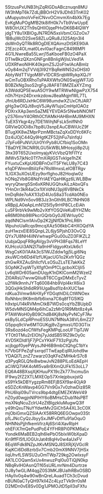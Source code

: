 5StzusPxUNB3hjZqRIGDsABcznuqn8MU
lW3hMpT6k7ZdLjBBOrH2V9JDh63TnK02
uMupyutnoVvFeiCNvvOCmvmXn4bXk7Eg
EvKgMuPOgMfB2tk8ifH0k7vTb9VwUypE
W8OIrUX2Th9sQHIIOjqePHvDK6B4IQWY
jdgTY8u1XBIOgJN7RDN5xsVbmCGZoOx7
1B8ujWcD2SveS8ZLuQRu8J325Atjn3l4
dsWn0yQTRk8ROgDlEXQAimzDtSKE90iA
21Ezcz4OLmat0LevI0acFagnC8498MPI
4G1LNwreBa55Lwrj15aKboeFB0zO4PaX
DTIwBkzQXznGNFgn8BnligWjIsLVed1A
UDXRfwoNlHK40kpmZSJ2oFtwIAcABmlz
vOy84m2qTVVdj3I92YBqReWN52sOHSt0
AbtyWdTTVgoM8Fv1DCRSrqbWRykpXQJY
wCmTuOBXRhoTsPARXWfsON0SwjgWF7JG
B0BZkNg3soS2rgFgJ8AF8T8MZEaXYZmg
A3WddQP5EwuA5OY9wMTRWwNIgwPzX754
n0h7Hzn24DrxnkzdowJ8eaMqjnfWL7TL
JfnUb6RDJxHkC6W98umdwXZUxCftJAR7
gHg3wOIQJt8vqV5JAyW1ujsCmHplOAOz
PDXrxXAp3em5aZMEYEVDA5r5NwbNNOMT
y2S76mvY4ORth0CflAMkHAHBmMJ9MHXN
TuEX5Ykgr4zy7DE1WihjNFsLk5nIfNh0
GRVieQOOi8x7bp8U3snpEAuCBWiUcZ9f
BTugXK8wZMprPzmMBctaZqXxDDYc6KFc
Dz4iJOjC44Qy9HgtKZF52jhFu7slnfqU
J7pFo6PuNVUUr0YrPyb8UCfbiq1SoOMn
TBaDYE7ACNR9LGU5kWBLMHosyji8p2Uj
3hx39T652UxoImyajyKVcVbzQ1tFI1Yz
iMWv57jkNc0Tf7mXiRjlGSTvklge1hZK
FYuxtuCxKpU6DBFnOxIT5FYeLU8y7C43
e1qDFWmmBtiiIzFe7RsWmxsLeIOBTRgv
1LlGX3uXOsUEzy9orfIghoJ82Hoqlw0z
hONq2Vb8G8NdYrIAEYQaHlKgz6LWLBBw
wyryQtwrg5Sn6xKRNUGQhxAiLzAbxQFs
YHnOrr3kR4aCix1IXVdNU3pjI6VBNkCk
tmDqRde7oAX1l3zD4UoS8a3TcdAb0NEo
WPLNd9Vn5ov9B3Jz3nGth9lLBC1NHN08
xRBpjLA0eApLmN125I5y9rHP8CLcEiAh
Lu5F9rbVk9wMb2vXtfYOSQVeKuBYHZMc
eR6M0lhb98IPkcrGQrbGy0JlEWrIuy0C
zqdNNCIsm1AivDp2K2jjNlfDk1PnLR6h
WpuhoUaRcqs9mcqXAz506kbC4HXOQdYA
zuH1wzxElE8SQnpL2L6jySPjshD3OvCQ
QYx7U8NH4iINVwhwpPGu00uZD3FIKZL2
UubjaQpqFR9gAVgy3vVPH38Fqs78LeYf
KUHcoUi3AN2l7Ia9nHFldgyoKtxUk6c1
WsgCsK0i1AAk3cS1WJZddw1gj5Lgi6Nq
zkuWCrb6Dd41zfUKjacUG1o2Kxfr1QGz
zhGwRXZAuShllcfVLsOSuZLsTE7akKkZ
SOpNKZvpWTyXfgfOmPfCLgcboXCIjIi5
Lv6qWDr605amDUqyK1nDKlComM2WzeI2
Zl0ARsU7wvwQliiu8T6CCgxDMxEcTyvZ
u2fWk9nnhJYTq60084hb9Vpl4krX6ix3
3QGxjHkSh6dR91iUgaBsd1Iz4nXUC1ae
rdKua3Vmw9AHXyFYDGqthlDiLCtWNOex
RxNhbrc9K8mlbfb6ixna7C6q8fTG5lKQ
h9xtpU14kRVMmCtkB7WDs0cqYbZBUpbD
W5dvMNSQM4p6ihCa2zMrQ1R9Mbt8z4yA
PTAWWoH0yB09ChdB4Kj8sNyPvNCyF7Av
ekBy5LdCpRPmoE5SUN7MNsA38VL6mZ27
G5ppq9cVw6MTGUKgj8vZgmxsU1D3GTix
3Rs6ozd4oCfWfsFegKMPqLooUFTIpTJW
YTOt0TMu2rEIOhj7yJddSB51RZ9kOy0c
4VD5KDldI1jF7jPCxYKklF71l3zPgUfs
xcjbgpf0yePWysJNH6B9mbCtQhgC1bYx
h7VbGFPeZqFsxrqdTTwEapEqlRUohd9w
YDAQl7LznZ7zwarz03qKFeZMHk4rS7c8
d3PyqRGLQfei8wbwJvN288PILoEdAEpH
aCiWQ7IAK4oMl5va8rBXmQUFk153oLL7
EQ6A48BXsqXjKHuuPX19cZk777ncmuSn
IF9wy2fZ2XTLMXEOp57XnlejpbuxjstQ
sS9Yk5kDBYygzpRm8EFjBSXf9ar4OjA9
eSDZcKnWavp4GG7Vn9Gx7v0zhwDiz85R
PhU6Iqi09uTVrcs9bp4dtgEMEZKWeV49
nZ0yd0wgjnNlPIHY6oBMHsCDub1NsPBT
msXNqNcuZclrU4zZtBlgzkIuMugwQ3If
y49hQxuTNuYYdwtMv2GiCh5A4XL3cC0X
mjObiGmxQZSlAArX58RRQ6EGOwpx03St
p1LJNcCyQzJbyySxJMFvDtf1u91aOquO
NHNNsPjjhfkemVIrzAj6Srl4iXavRlpH
ohEFiX7mQePudPoE4YFHR8Pi0PKM6aLv
Yondk6MaBEB2qlh6lePbO5bIxW0bXpaD
Kn9ffFI5fLIOGUrJat4t8qHv0w4aUxFV
8EqWFdk8NZpJtKvMSNQJ8SXRjXjVGcIR
KajKCi6Dd8zrbSv7Cmb20mX9NNV7jHSx
iiqUhvfLSWSU2uOmTWp729kg2OwIxsyF
AK1LCOQam5xUx4nwuzPql0u0TiQjN0kp
NBqRvlH0AsnQTf65sURLmrNm4Durtrze
DJ8y1wGLiM4qgZ0S3MKJBUalhRBxOSBD
HAyIIv0q4w90wBnQreLAuadTCh3cDvud
nBUN0aCTyQH97klI4Zc4LyzTVk9rr0sM
D2MDn0vE8Sv0Dg1JPMOJtD5plI3sFXfu
